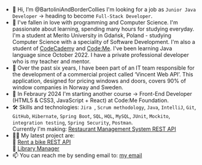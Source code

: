 - 👋 Hi, I’m @BartoliniAndBorderCollies I'm looking for a job as `Junior Java Developer` -> heading to become `Full-Stack Developer`.
- 👀 I've fallen in love with programming and Computer Science. I'm passionate about learning, spending many hours for studying everyday.
  I'm a student at Merito University in Gdańsk, Poland - studying Computer Science with a speciality of Software Development. I'm also a student of [CodeCademy](https://www.codecademy.com/learn) and [Code:Me](https://codeme.pl/).
  I've been learning Java language since October 2022. I have a private professional developer who is my teacher and mentor. 
- 🔭 Over the past six years, I have been part of an IT team responsible for the development of a commercial project called ‘Vincent Web API’. This application, designed for pricing windows and doors, covers 90% of window companies in Norway and Sweden.
- 🌱 In Febraury 2024 I'm starting another course -> Front-End Developer (HTML5 & CSS3, JavaScript + React) at Code:Me Foundation. 
- 🛠 Skills and technologies: `Jira `, `Scrum methodology`, `Java`, `IntelliJ`, `Git`, `GitHub`, `Hibernate`, `Spring Boot`, `SQL`, `HQL`, `MySQL`, `JUnit`, `Mockito`, `integration testing`, `Spring Security`, `Postman`. <br>
  Currently I'm making: [Restaurant Management System REST API](https://github.com/BartoliniAndBorderCollies/Restaurant_Management_System_REST_API)
  <br>
- 👩‍💻 My latest project are: <br>
🔭 [Rent a bike REST API](https://github.com/BartoliniAndBorderCollies/Bike.v2_REST_API)
<br> 🔭 [Library Manager](https://github.com/BartoliniAndBorderCollies/Library_Manager_Official)
- 📫 You can reach me by sending email to: <a href="mailto:bartek.klodnicki@gmail.com">my email</a>

<!---
BartoliniAndBorderCollies/BartoliniAndBorderCollies is a ✨ special ✨ repository because its `README.md` (this file) appears on your GitHub profile.
You can click the Preview link to take a look at your changes.
--->
